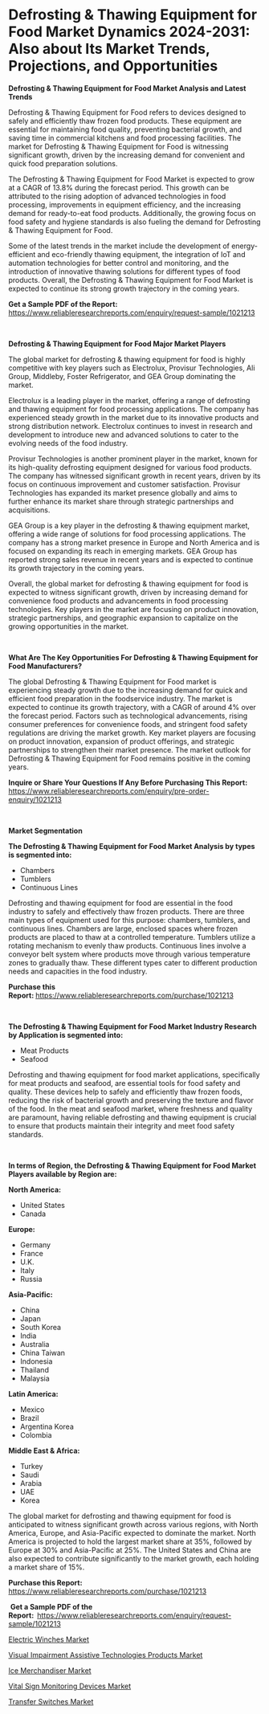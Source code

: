 <p><h1>Defrosting & Thawing Equipment for Food Market Dynamics 2024-2031: Also about Its Market Trends, Projections, and Opportunities</h1></p><p><strong>Defrosting & Thawing Equipment for Food Market Analysis and Latest Trends</strong></p>
<p><p>Defrosting & Thawing Equipment for Food refers to devices designed to safely and efficiently thaw frozen food products. These equipment are essential for maintaining food quality, preventing bacterial growth, and saving time in commercial kitchens and food processing facilities. The market for Defrosting & Thawing Equipment for Food is witnessing significant growth, driven by the increasing demand for convenient and quick food preparation solutions.</p><p>The Defrosting & Thawing Equipment for Food Market is expected to grow at a CAGR of 13.8% during the forecast period. This growth can be attributed to the rising adoption of advanced technologies in food processing, improvements in equipment efficiency, and the increasing demand for ready-to-eat food products. Additionally, the growing focus on food safety and hygiene standards is also fueling the demand for Defrosting & Thawing Equipment for Food.</p><p>Some of the latest trends in the market include the development of energy-efficient and eco-friendly thawing equipment, the integration of IoT and automation technologies for better control and monitoring, and the introduction of innovative thawing solutions for different types of food products. Overall, the Defrosting & Thawing Equipment for Food Market is expected to continue its strong growth trajectory in the coming years.</p></p>
<p><strong>Get a Sample PDF of the Report:&nbsp;</strong> <a href="https://www.reliableresearchreports.com/enquiry/request-sample/1021213">https://www.reliableresearchreports.com/enquiry/request-sample/1021213</a></p>
<p>&nbsp;</p>
<p><strong>Defrosting & Thawing Equipment for Food Major Market Players</strong></p>
<p><p>The global market for defrosting & thawing equipment for food is highly competitive with key players such as Electrolux, Provisur Technologies, Ali Group, Middleby, Foster Refrigerator, and GEA Group dominating the market.</p><p>Electrolux is a leading player in the market, offering a range of defrosting and thawing equipment for food processing applications. The company has experienced steady growth in the market due to its innovative products and strong distribution network. Electrolux continues to invest in research and development to introduce new and advanced solutions to cater to the evolving needs of the food industry.</p><p>Provisur Technologies is another prominent player in the market, known for its high-quality defrosting equipment designed for various food products. The company has witnessed significant growth in recent years, driven by its focus on continuous improvement and customer satisfaction. Provisur Technologies has expanded its market presence globally and aims to further enhance its market share through strategic partnerships and acquisitions.</p><p>GEA Group is a key player in the defrosting & thawing equipment market, offering a wide range of solutions for food processing applications. The company has a strong market presence in Europe and North America and is focused on expanding its reach in emerging markets. GEA Group has reported strong sales revenue in recent years and is expected to continue its growth trajectory in the coming years.</p><p>Overall, the global market for defrosting & thawing equipment for food is expected to witness significant growth, driven by increasing demand for convenience food products and advancements in food processing technologies. Key players in the market are focusing on product innovation, strategic partnerships, and geographic expansion to capitalize on the growing opportunities in the market.</p></p>
<p>&nbsp;</p>
<p><strong>What Are The Key Opportunities For Defrosting & Thawing Equipment for Food Manufacturers?</strong></p>
<p><p>The global Defrosting & Thawing Equipment for Food market is experiencing steady growth due to the increasing demand for quick and efficient food preparation in the foodservice industry. The market is expected to continue its growth trajectory, with a CAGR of around 4% over the forecast period. Factors such as technological advancements, rising consumer preferences for convenience foods, and stringent food safety regulations are driving the market growth. Key market players are focusing on product innovation, expansion of product offerings, and strategic partnerships to strengthen their market presence. The market outlook for Defrosting & Thawing Equipment for Food remains positive in the coming years.</p></p>
<p><strong>Inquire or Share Your Questions If Any Before Purchasing This Report:</strong> <a href="https://www.reliableresearchreports.com/enquiry/pre-order-enquiry/1021213">https://www.reliableresearchreports.com/enquiry/pre-order-enquiry/1021213</a></p>
<p>&nbsp;</p>
<p><strong>Market Segmentation</strong></p>
<p><strong>The Defrosting & Thawing Equipment for Food Market Analysis by types is segmented into:</strong></p>
<p><ul><li>Chambers</li><li>Tumblers</li><li>Continuous Lines</li></ul></p>
<p><p>Defrosting and thawing equipment for food are essential in the food industry to safely and effectively thaw frozen products. There are three main types of equipment used for this purpose: chambers, tumblers, and continuous lines. Chambers are large, enclosed spaces where frozen products are placed to thaw at a controlled temperature. Tumblers utilize a rotating mechanism to evenly thaw products. Continuous lines involve a conveyor belt system where products move through various temperature zones to gradually thaw. These different types cater to different production needs and capacities in the food industry.</p></p>
<p><strong>Purchase this Report:&nbsp;</strong><a href="https://www.reliableresearchreports.com/purchase/1021213">https://www.reliableresearchreports.com/purchase/1021213</a></p>
<p>&nbsp;</p>
<p><strong>The Defrosting & Thawing Equipment for Food Market Industry Research by Application is segmented into:</strong></p>
<p><ul><li>Meat Products</li><li>Seafood</li></ul></p>
<p><p>Defrosting and thawing equipment for food market applications, specifically for meat products and seafood, are essential tools for food safety and quality. These devices help to safely and efficiently thaw frozen foods, reducing the risk of bacterial growth and preserving the texture and flavor of the food. In the meat and seafood market, where freshness and quality are paramount, having reliable defrosting and thawing equipment is crucial to ensure that products maintain their integrity and meet food safety standards.</p></p>
<p>&nbsp;</p>
<p><strong>In terms of Region, the Defrosting & Thawing Equipment for Food Market Players available by Region are:</strong></p>
<p>
    <p> <strong> North America: </strong>
        <ul>
            <li>United States</li>
            <li>Canada</li>
        </ul>
        </p> 
    <p> <strong> Europe: </strong>
        <ul>
            <li>Germany</li>
            <li>France</li>
            <li>U.K.</li>
            <li>Italy</li>
            <li>Russia</li>
        </ul>
        </p> 
    <p> <strong> Asia-Pacific: </strong>
        <ul>
            <li>China</li>
            <li>Japan</li>
            <li>South Korea</li>
            <li>India</li>
            <li>Australia</li>
            <li>China Taiwan</li>
            <li>Indonesia</li>
            <li>Thailand</li>
            <li>Malaysia</li>
        </ul>
        </p> 
    <p> <strong> Latin America: </strong>
        <ul>
            <li>Mexico</li>
            <li>Brazil</li>
            <li>Argentina Korea</li>
            <li>Colombia</li>
        </ul>
        </p> 
    <p> <strong> Middle East & Africa: </strong>
        <ul>
            <li>Turkey</li>
            <li>Saudi</li>
            <li>Arabia</li>
            <li>UAE</li>
            <li>Korea</li>
        </ul>
    </p>
    </p>
<p><p>The global market for defrosting and thawing equipment for food is anticipated to witness significant growth across various regions, with North America, Europe, and Asia-Pacific expected to dominate the market. North America is projected to hold the largest market share at 35%, followed by Europe at 30% and Asia-Pacific at 25%. The United States and China are also expected to contribute significantly to the market growth, each holding a market share of 15%.</p></p>
<p><strong>Purchase this Report: </strong><a href="https://www.reliableresearchreports.com/purchase/1021213">https://www.reliableresearchreports.com/purchase/1021213</a></p>
<p>&nbsp;<strong>Get a Sample PDF of the Report:&nbsp;&nbsp;</strong><a href="https://www.reliableresearchreports.com/enquiry/request-sample/1021213">https://www.reliableresearchreports.com/enquiry/request-sample/1021213</a></p>
<p><strong></strong></p>
<p><p><a href="https://medium.com/@v25590012/electric-winches-market-insight-market-trends-growth-forecasted-from-2024-to-2031-acf70ef0b35d">Electric Winches Market</a></p><p><a href="https://github.com/CliffMedina6/Market-Research-Report-List-3/blob/main/visual-impairment-assistive-technologies-products-market.md">Visual Impairment Assistive Technologies Products Market</a></p><p><a href="https://medium.com/@v25590012/ice-merchandiser-market-trends-forecast-and-competitive-analysis-to-2031-23f0765d1c2b">Ice Merchandiser Market</a></p><p><a href="https://github.com/Sinjinluong3e0awx2m195k76/Market-Research-Report-List-1/blob/main/vital-sign-monitoring-devices-market.md">Vital Sign Monitoring Devices Market</a></p><p><a href="https://medium.com/@v25590012/transfer-switches-market-outlook-industry-overview-and-forecast-2024-to-2031-f27ba0475dec">Transfer Switches Market</a></p></p>
